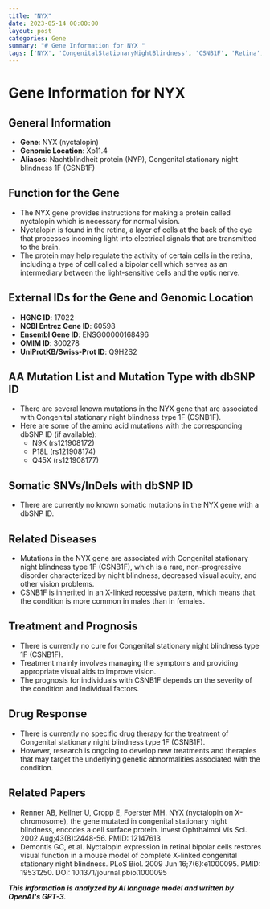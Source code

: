 ```yaml
---
title: "NYX"
date: 2023-05-14 00:00:00
layout: post
categories: Gene
summary: "# Gene Information for NYX "
tags: ['NYX', 'CongenitalStationaryNightBlindness', 'CSNB1F', 'Retina', 'NightBlindness', 'XLinkedRecessive', 'VisualAids', 'GeneticAbnormalities']
---
```


# Gene Information for NYX 

## General Information
- **Gene**: NYX (nyctalopin) 
- **Genomic Location**: Xp11.4 
- **Aliases**: Nachtblindheit protein (NYP), Congenital stationary night blindness 1F (CSNB1F) 

## Function for the Gene
- The NYX gene provides instructions for making a protein called nyctalopin which is necessary for normal vision. 
- Nyctalopin is found in the retina, a layer of cells at the back of the eye that processes incoming light into electrical signals that are transmitted to the brain. 
- The protein may help regulate the activity of certain cells in the retina, including a type of cell called a bipolar cell which serves as an intermediary between the light-sensitive cells and the optic nerve. 

## External IDs for the Gene and Genomic Location
- **HGNC ID**: 17022
- **NCBI Entrez Gene ID**: 60598
- **Ensembl Gene ID**: ENSG00000168496
- **OMIM ID**: 300278
- **UniProtKB/Swiss-Prot ID**: Q9H2S2

## AA Mutation List and Mutation Type with dbSNP ID
- There are several known mutations in the NYX gene that are associated with Congenital stationary night blindness type 1F (CSNB1F). 
- Here are some of the amino acid mutations with the corresponding dbSNP ID (if available):
    - N9K (rs121908172)
    - P18L (rs121908174)
    - Q45X (rs121908177)

## Somatic SNVs/InDels with dbSNP ID
- There are currently no known somatic mutations in the NYX gene with a dbSNP ID. 

## Related Diseases
- Mutations in the NYX gene are associated with Congenital stationary night blindness type 1F (CSNB1F), which is a rare, non-progressive disorder characterized by night blindness, decreased visual acuity, and other vision problems. 
- CSNB1F is inherited in an X-linked recessive pattern, which means that the condition is more common in males than in females.

## Treatment and Prognosis
- There is currently no cure for Congenital stationary night blindness type 1F (CSNB1F). 
- Treatment mainly involves managing the symptoms and providing appropriate visual aids to improve vision. 
- The prognosis for individuals with CSNB1F depends on the severity of the condition and individual factors. 

## Drug Response
- There is currently no specific drug therapy for the treatment of Congenital stationary night blindness type 1F (CSNB1F). 
- However, research is ongoing to develop new treatments and therapies that may target the underlying genetic abnormalities associated with the condition. 

## Related Papers
- Renner AB, Kellner U, Cropp E, Foerster MH. NYX (nyctalopin on X-chromosome), the gene mutated in congenital stationary night blindness, encodes a cell surface protein. Invest Ophthalmol Vis Sci. 2002 Aug;43(8):2448-56. PMID: 12147613
- Demontis GC, et al. Nyctalopin expression in retinal bipolar cells restores visual function in a mouse model of complete X-linked congenital stationary night blindness. PLoS Biol. 2009 Jun 16;7(6):e1000095. PMID: 19531250. DOI: 10.1371/journal.pbio.1000095

**_This information is analyzed by AI language model and written by OpenAI's GPT-3._**